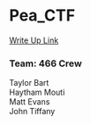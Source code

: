 # Pea_CTF
[Write Up Link](https://github.com/tbart27/Pea_CTF_writeup/blob/main/README.md)

### Team: 466 Crew
Taylor Bart<br>
Haytham Mouti<br>
Matt Evans<br>
John Tiffany<br>
<br>

